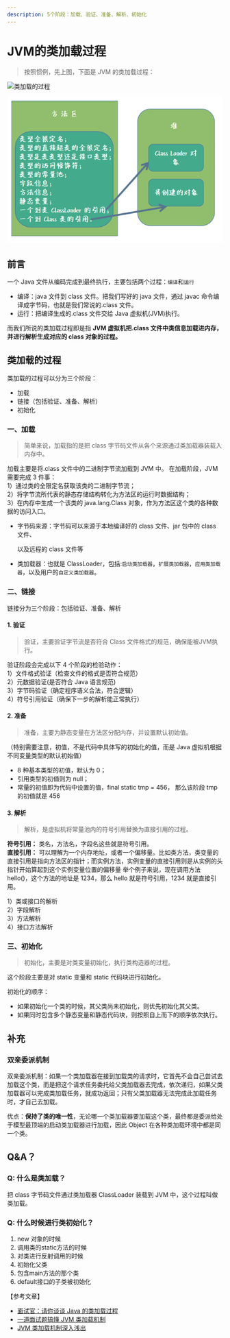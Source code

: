 ```yaml
---
description: 5个阶段：加载、验证、准备、解析、初始化
---
```


# JVM的类加载过程

> 按照惯例，先上图，下面是 JVM 的类加载过程：

![&#x7C7B;&#x52A0;&#x8F7D;&#x7684;&#x8FC7;&#x7A0B;](https://pic4.zhimg.com/80/v2-ecf6c3d0f5146029e9693d6223d23afb_720w.jpg)

![&#x7C7B;&#x52A0;&#x8F7D;&#x8111;&#x56FE;](../../../.gitbook/assets/image%20%282%29.png)

## 前言

一个 Java 文件从编码完成到最终执行，主要包括两个过程：`编译`和`运行`

* 编译：java 文件到 class 文件。把我们写好的 java 文件，通过 javac 命令编译成字节码，也就是我们常说的.class 文件。
* 运行：把编译生成的.class 文件交给 Java 虚拟机\(JVM\)执行。

而我们所说的类加载过程即是指 **JVM 虚拟机把.class 文件中类信息加载进内存，并进行解析生成对应的 class 对象的过程。**

## 类加载的过程

类加载的过程可以分为三个阶段：

* 加载
* 链接（包括验证、准备、解析）
* 初始化

### 一、加载

> 简单来说，加载指的是把 class 字节码文件从各个来源通过类加载器装载入内存中。

加载主要是将.class 文件中的二进制字节流加载到 JVM 中。 在加载阶段，JVM 需要完成 3 件事：  
1）通过类的全限定名获取该类的二进制字节流；  
2）将字节流所代表的静态存储结构转化为方法区的运行时数据结构；  
3）在内存中生成一个该类的 java.lang.Class 对象，作为方法区这个类的各种数据的访问入口。

* 字节码来源：字节码可以来源于本地编译好的 class 文件、jar 包中的 class 文件、

  以及远程的 class 文件等

* 类加载器：也就是 ClassLoader，包括:`启动类加载器`，`扩展类加载器`，`应用类加载器`，以及用户的`自定义类加载器`。

### 二、链接

链接分为三个阶段：包括验证、准备、解析

#### **1. 验证**

> 验证，主要验证字节流是否符合 Class 文件格式的规范，确保能被JVM执行。

验证阶段会完成以下 4 个阶段的检验动作：  
1）文件格式验证（检查文件的格式是否符合规范）  
2）元数据验证\(是否符合 Java 语言规范\)  
3）字节码验证（确定程序语义合法，符合逻辑）  
4）符号引用验证（确保下一步的解析能正常执行）

#### **2. 准备**

> 准备，主要为静态变量在方法区分配内存，并设置默认初始值。

（特别需要注意，初值，不是代码中具体写的初始化的值，而是 Java 虚拟机根据不同变量类型的默认初始值）

* 8 种基本类型的初值，默认为 0；
* 引用类型的初值则为 null；
* 常量的初值即为代码中设置的值，final static tmp = 456， 那么该阶段 tmp 的初值就是 456

#### **3. 解析**

> 解析，是虚拟机将常量池内的符号引用替换为直接引用的过程。

**符号引用：** 类名，方法名，字段名这些就是符号引用。  
**直接引用：** 可以理解为一个内存地址，或者一个偏移量。比如类方法，类变量的直接引用是指向方法区的指针；而实例方法，实例变量的直接引用则是从实例的头指针开始算起到这个实例变量位置的偏移量 举个例子来说，现在调用方法 hello\(\)，这个方法的地址是 1234，那么 hello 就是符号引用，1234 就是直接引用。

1）类或接口的解析  
2）字段解析  
3）方法解析  
4）接口方法解析

### 三、初始化

> 初始化，主要是对类变量初始化，执行类构造器的过程。

这个阶段主要是对 static 变量和 static 代码块进行初始化。

初始化的顺序：

* 如果初始化一个类的时候，其父类尚未初始化，则优先初始化其父类。
* 如果同时包含多个静态变量和静态代码块，则按照自上而下的顺序依次执行。

## 补充

### 双亲委派机制

双亲委派机制：如果一个类加载器在接到加载类的请求时，它首先不会自己尝试去加载这个类，而是把这个请求任务委托给父类加载器去完成，依次递归，如果父类加载器可以完成类加载任务，就成功返回；只有父类加载器无法完成此加载任务时，才自己去加载。

优点：**保持了类的唯一性**，无论哪一个类加载器要加载这个类，最终都是委派给处于模型最顶端的启动类加载器进行加载，因此 Object 在各种类加载环境中都是同一个类。

## Q&A？

### Q: 什么是类加载？

把 class 字节码文件通过类加载器 ClassLoader 装载到 JVM 中，这个过程叫做类加载。

### Q: 什么时候进行类初始化？

1. new 对象的时候
2. 调用类的static方法的时候
3. 对类进行反射调用的时候
4. 初始化父类
5. 包含main方法的那个类
6. default接口的子类被初始化



【参考文章】

* [面试官：请你谈谈 Java 的类加载过程](https://zhuanlan.zhihu.com/p/33509426)
* [一道面试题搞懂 JVM 类加载机制](https://blog.csdn.net/noaman_wgs/article/details/74489549)
* [JVM 类加载机制深入浅出](https://www.jianshu.com/p/3cab74a189de)

